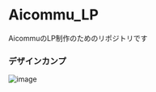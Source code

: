 # Aicommu_LP
AicommuのLP制作のためのリポジトリです  
### デザインカンプ
![image](https://github.com/user-attachments/assets/1a599bbc-d273-43ed-8884-c6474f1b6918)


